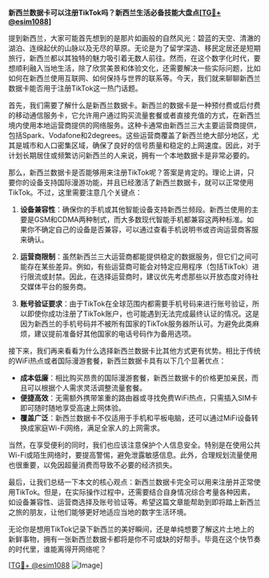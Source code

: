 **新西兰数据卡可以注册TikTok吗？新西兰生活必备技能大盘点[[TG💪+ @esim1088](https://t.me/s/esim1088)]**

提到新西兰，大家可能首先想到的是那片如画般的自然风光：碧蓝的天空、清澈的湖泊、连绵起伏的山脉以及无尽的草原。无论是为了留学深造、移民定居还是短期旅行，新西兰都以其独特的魅力吸引着无数人前往。然而，在这个数字化时代，要想顺利融入当地生活，除了欣赏美景和体验文化，还需要解决一些实际问题，比如如何在新西兰使用互联网、如何保持与世界的联系等。今天，我们就来聊聊新西兰数据卡能否用于注册TikTok这一热门话题。

首先，我们需要了解什么是新西兰数据卡。新西兰的数据卡是一种预付费或后付费的移动通信服务卡，它允许用户通过购买流量套餐或者直接充值的方式，在新西兰境内使用本地运营商提供的网络服务。这种卡通常由新西兰三大主要运营商提供，包括Spark、Vodafone和2degrees。这些运营商覆盖了新西兰绝大部分地区，尤其是城市和人口密集区域，确保了良好的信号质量和稳定的上网速度。因此，对于计划长期居住或频繁访问新西兰的人来说，拥有一个本地数据卡是非常必要的。

那么，新西兰数据卡是否能够用来注册TikTok呢？答案是肯定的。理论上讲，只要你的设备支持国际漫游功能，并且已经激活了新西兰数据卡，就可以正常使用TikTok。不过，这里需要注意几个关键点：

1. **设备兼容性**：确保你的手机或其他智能设备支持新西兰频段。新西兰使用的主要是GSM和CDMA两种制式，而大多数现代智能手机都兼容这两种标准。如果你不确定自己的设备是否兼容，可以通过查看手机说明书或咨询运营商客服来确认。

2. **运营商限制**：虽然新西兰三大运营商都能提供稳定的数据服务，但它们之间可能存在某些差异。例如，有些运营商可能会对特定应用程序（包括TikTok）进行限流或封禁。因此，在选择运营商时，建议优先考虑那些以开放态度对待社交媒体平台的服务商。

3. **账号验证要求**：由于TikTok在全球范围内都需要手机号码来进行账号验证，所以即使你成功注册了TikTok账户，也可能遇到无法完成最终认证的情况。这是因为新西兰的手机号码并不被所有国家的TikTok服务器所认可。为避免此类麻烦，建议提前准备好其他国家的电话号码作为备用选项。

接下来，我们再来看看为什么选择新西兰数据卡比其他方式更有优势。相比于传统的WiFi热点或者国际漫游套餐，新西兰数据卡具有以下几个显著优点：

- **成本低廉**：相比购买昂贵的国际漫游套餐，新西兰数据卡的价格更加亲民，而且可以根据个人需求灵活调整流量套餐。
- **便捷高效**：无需额外携带笨重的路由器或寻找免费WiFi热点，只需插入SIM卡即可随时随地享受高速上网体验。
- **覆盖广泛**：新西兰数据卡不仅适用于手机和平板电脑，还可以通过MiFi设备转换成家庭Wi-Fi网络，满足全家人的上网需求。

当然，在享受便利的同时，我们也应该注意保护个人信息安全。特别是在使用公共Wi-Fi或陌生网络时，要提高警惕，避免泄露敏感信息。此外，合理规划流量使用也很重要，以免因超量消费而导致不必要的经济损失。

最后，让我们总结一下本文的核心观点：新西兰数据卡完全可以用来注册并正常使用TikTok。但是，在实际操作过程中，还需要结合自身情况综合考量各种因素，如设备兼容性、运营商选择及账号验证等。希望这篇文章能帮助到即将踏上新西兰之旅的朋友，让他们能够更好地适应当地的数字生活环境。

无论你是想用TikTok记录下新西兰的美好瞬间，还是单纯想要了解这片土地上的新鲜事物，拥有一张新西兰数据卡都将是你不可或缺的好帮手。毕竟在这个快节奏的时代里，谁能离得开网络呢？

[[TG💪+ @esim1088](https://t.me/s/esim1088) ![Image](https://i.postimg.cc/4NQfJmqS/Snipaste-2025-05-13-00-14-12.png)]